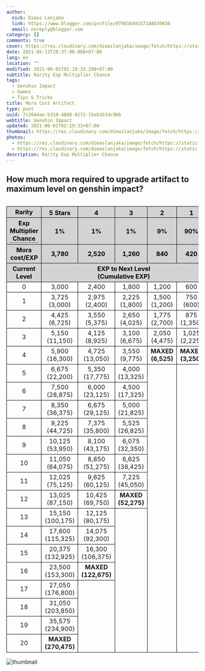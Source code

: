 ```yaml
---
author:
  nick: Dimas Lanjaka
  link: https://www.blogger.com/profile/07981649157148639830
  email: noreply@blogger.com
category: []
comments: true
cover: https://res.cloudinary.com/dimaslanjaka/image/fetch/https://static.wikia.nocookie.net/gensin-impact/images/2/2b/Icon_5_Stars.png/revision/latest/scale-to-width-down/63?cb=20201226100736
date: 2021-05-13T20:37:00.008+07:00
lang: en
location: ""
modified: 2021-06-01T02:19:33.298+07:00
subtitle: Rarity Exp Multiplier Chance
tags:
  - Genshin Impact
  - Games
  - Tips & Tricks
title: Mora Cost Artifact
type: post
uuid: 7c2644ae-b310-4888-8272-15eb1b3dc9bb
webtitle: Genshin Impact
updated: 2021-06-01T02:19:33+07:00
thumbnail: https://res.cloudinary.com/dimaslanjaka/image/fetch/https://static.wikia.nocookie.net/gensin-impact/images/2/2b/Icon_5_Stars.png/revision/latest/scale-to-width-down/63?cb=20201226100736
photos:
  - https://res.cloudinary.com/dimaslanjaka/image/fetch/https://static.wikia.nocookie.net/gensin-impact/images/2/2b/Icon_5_Stars.png/revision/latest/scale-to-width-down/63?cb=20201226100736
  - https://res.cloudinary.com/dimaslanjaka/image/fetch/https://static.wikia.nocookie.net/gensin-impact/images/2/2b/Icon_5_Stars.png/revision/latest/scale-to-width-down/63?cb=20201226100736
description: Rarity Exp Multiplier Chance
---
```


<!-- @format -->

<h2>How much mora required to upgrade artifact to maximum level on genshin impact?</h2>
<div style="overflow-x: auto">
  <table id="gi" class="border">
    <tbody>
      <tr class="bg-grey">
        <th>Rarity</th>
        <th>
          <img
            alt="5 Stars"
            src="https://res.cloudinary.com/dimaslanjaka/image/fetch/https://static.wikia.nocookie.net/gensin-impact/images/2/2b/Icon_5_Stars.png/revision/latest/scale-to-width-down/63?cb=20201226100736"
            title="5 Stars"
            width="63"
            height="16" />
        </th>
        <th>
          <img
            alt="4 Stars"
            src="https://res.cloudinary.com/dimaslanjaka/image/fetch/https://static.wikia.nocookie.net/gensin-impact/images/7/77/Icon_4_Stars.png/revision/latest/scale-to-width-down/51?cb=20201226100702"
            title="4 Stars"
            width="51"
            height="16" />
        </th>
        <th>
          <img
            alt="3 Stars"
            src="https://res.cloudinary.com/dimaslanjaka/image/fetch/https://static.wikia.nocookie.net/gensin-impact/images/1/11/Icon_3_Stars.png/revision/latest/scale-to-width-down/40?cb=20201226100630"
            title="3 Stars"
            width="40"
            height="16" />
        </th>
        <th>
          <img
            alt="2 Stars"
            src="https://res.cloudinary.com/dimaslanjaka/image/fetch/https://static.wikia.nocookie.net/gensin-impact/images/6/64/Icon_2_Stars.png/revision/latest/scale-to-width-down/28?cb=20201226100559"
            title="2 Stars"
            width="28"
            height="16" />
        </th>
        <th>
          <img
            alt="1 Star"
            src="https://res.cloudinary.com/dimaslanjaka/image/fetch/https://static.wikia.nocookie.net/gensin-impact/images/b/b7/Icon_1_Star.png/revision/latest/scale-to-width-down/16?cb=20201226100531"
            title="1 Star"
            width="16"
            height="16" />
        </th>
      </tr>
      <tr class="bg-grey">
        <th>
          <div class="tooltip">
            Exp Multiplier Chance
            <span class="tooltiptext"
              ><p>
                When consuming an enhanced artifact, in addition to the Base EXP granted, 80% of the EXP used for its upgrades will be
                recovered at no extra Mora. For example, using a
                <img
                  alt="4 Stars"
                  src="https://res.cloudinary.com/dimaslanjaka/image/fetch/https://static.wikia.nocookie.net/gensin-impact/images/7/77/Icon_4_Stars.png/revision/latest/scale-to-width-down/51?cb=20201226100702"
                  title="4 Stars"
                  width="51"
                  height="16"
                  style="display: inline" />
                Level 16 artifact is worth 100,660 EXP (2,520 + 0.8 × 122,675), and costs 2,520 Mora.
              </p></span
            >
          </div>
        </th>
        <th>1%</th>
        <th>1%</th>
        <th>1%</th>
        <th>9%</th>
        <th>90%</th>
      </tr>
      <tr class="bg-grey">
        <th>Mora cost/EXP</th>
        <th>3,780</th>
        <th>2,520</th>
        <th>1,260</th>
        <th>840</th>
        <th>420</th>
      </tr>
      <tr class="bg-grey">
        <th>
          Current <br />
          Level
        </th>
        <th colspan="5">
          EXP to Next Level <br />
          (Cumulative EXP)
        </th>
      </tr>
      <tr>
        <td>0</td>
        <td>3,000</td>
        <td>2,400</td>
        <td>1,800</td>
        <td>1,200</td>
        <td>600</td>
      </tr>
      <tr>
        <td>1</td>
        <td>
          3,725 <br />
          (3,000)
        </td>
        <td>
          2,975 <br />
          (2,400)
        </td>
        <td>
          2,225 <br />
          (1,800)
        </td>
        <td>
          1,500 <br />
          (1,200)
        </td>
        <td>
          750 <br />
          (600)
        </td>
      </tr>
      <tr>
        <td>2</td>
        <td>
          4,425 <br />
          (6,725)
        </td>
        <td>
          3,550 <br />
          (5,375)
        </td>
        <td>
          2,650 <br />
          (4,025)
        </td>
        <td>
          1,775 <br />
          (2,700)
        </td>
        <td>
          875 <br />
          (1,350)
        </td>
      </tr>
      <tr>
        <td>3</td>
        <td>
          5,150 <br />
          (11,150)
        </td>
        <td>
          4,125 <br />
          (8,925)
        </td>
        <td>
          3,100 <br />
          (6,675)
        </td>
        <td>
          2,050 <br />
          (4,475)
        </td>
        <td>
          1,025 <br />
          (2,225)
        </td>
      </tr>
      <tr>
        <td>4</td>
        <td>
          5,900 <br />
          (16,300)
        </td>
        <td>
          4,725 <br />
          (13,050)
        </td>
        <td>
          3,550 <br />
          (9,775)
        </td>
        <td>
          <strong>
            MAXED <br />
            (6,525)
          </strong>
        </td>
        <td>
          <strong>
            MAXED <br />
            (3,250)
          </strong>
        </td>
      </tr>
      <tr>
        <td>5</td>
        <td>
          6,675 <br />
          (22,200)
        </td>
        <td>
          5,350 <br />
          (17,775)
        </td>
        <td>
          4,000 <br />
          (13,325)
        </td>
        <td rowspan="16"></td>
        <td rowspan="16"></td>
      </tr>
      <tr>
        <td>6</td>
        <td>
          7,500 <br />
          (28,875)
        </td>
        <td>
          6,000 <br />
          (23,125)
        </td>
        <td>
          4,500 <br />
          (17,325)
        </td>
      </tr>
      <tr>
        <td>7</td>
        <td>
          8,350 <br />
          (36,375)
        </td>
        <td>
          6,675 <br />
          (29,125)
        </td>
        <td>
          5,000 <br />
          (21,825)
        </td>
      </tr>
      <tr>
        <td>8</td>
        <td>
          9,225 <br />
          (44,725)
        </td>
        <td>
          7,375 <br />
          (35,800)
        </td>
        <td>
          5,525 <br />
          (26,825)
        </td>
      </tr>
      <tr>
        <td>9</td>
        <td>
          10,125 <br />
          (53,950)
        </td>
        <td>
          8,100 <br />
          (43,175)
        </td>
        <td>
          6,075 <br />
          (32,350)
        </td>
      </tr>
      <tr>
        <td>10</td>
        <td>
          11,050 <br />
          (64,075)
        </td>
        <td>
          8,850 <br />
          (51,275)
        </td>
        <td>
          6,625 <br />
          (38,425)
        </td>
      </tr>
      <tr>
        <td>11</td>
        <td>
          12,025 <br />
          (75,125)
        </td>
        <td>
          9,625 <br />
          (60,125)
        </td>
        <td>
          7,225 <br />
          (45,050)
        </td>
      </tr>
      <tr>
        <td>12</td>
        <td>
          13,025 <br />
          (87,150)
        </td>
        <td>
          10,425 <br />
          (69,750)
        </td>
        <td>
          <strong>
            MAXED <br />
            (52,275)
          </strong>
        </td>
      </tr>
      <tr>
        <td>13</td>
        <td>
          15,150 <br />
          (100,175)
        </td>
        <td>
          12,125 <br />
          (80,175)
        </td>
        <td rowspan="8"></td>
      </tr>
      <tr>
        <td>14</td>
        <td>
          17,600 <br />
          (115,325)
        </td>
        <td>
          14,075 <br />
          (92,300)
        </td>
      </tr>
      <tr>
        <td>15</td>
        <td>
          20,375 <br />
          (132,925)
        </td>
        <td>
          16,300 <br />
          (106,375)
        </td>
      </tr>
      <tr>
        <td>16</td>
        <td>
          23,500 <br />
          (153,300)
        </td>
        <td>
          <strong>
            MAXED <br />
            (122,675)
          </strong>
        </td>
      </tr>
      <tr>
        <td>17</td>
        <td>
          27,050 <br />
          (176,800)
        </td>
        <td rowspan="4"></td>
      </tr>
      <tr>
        <td>18</td>
        <td>
          31,050 <br />
          (203,850)
        </td>
      </tr>
      <tr>
        <td>19</td>
        <td>
          35,575 <br />
          (234,900)
        </td>
      </tr>
      <tr>
        <td>20</td>
        <td>
          <strong>
            MAXED <br />
            (270,475)
          </strong>
        </td>
      </tr>
    </tbody>
  </table>
</div>
<div class="m-2">
  <img
    src="https://res.cloudinary.com/dimaslanjaka/image/upload/v1620913730/blogger/artifact_mora_cost.png"
    alt="thumbnail"
    rel="sponsored" />
</div>
<style>
  .bg-grey {
    background-color: lightgrey;
    color: black;
  }
  table#gi {
    border-collapse: collapse;
    width: 100%;
  }
  table#gi tr,
  table#gi td,
  table#gi th {
    border: 1px solid black;
  }
  table#gi td,
  table#gi th {
    text-align: center;
  }
  .tooltip {
    position: relative;
    display: inline-block;
    border-bottom: 1px dotted black;
  }
  .tooltip .tooltiptext {
    visibility: hidden;
    width: 120px;
    background-color: black;
    color: #fff;
    text-align: center;
    padding: 5px 0;
    border-radius: 6px;
    position: absolute;
    z-index: 1;
  }
  .tooltip:hover .tooltiptext {
    visibility: visible;
  }
</style>
